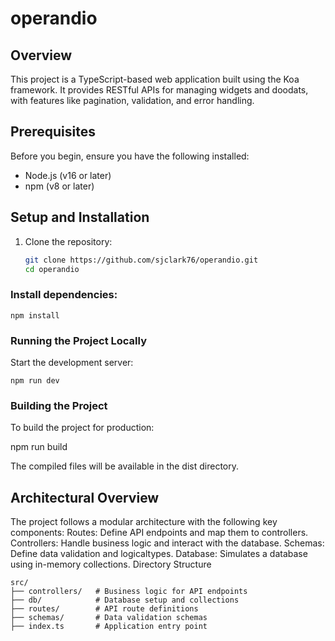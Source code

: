 # operandio

## Overview
This project is a TypeScript-based web application built using the Koa framework. It provides RESTful APIs for managing widgets and doodats, with features like pagination, validation, and error handling.

## Prerequisites
Before you begin, ensure you have the following installed:
- Node.js (v16 or later)
- npm (v8 or later)

## Setup and Installation
1. Clone the repository:
   ```bash
   git clone https://github.com/sjclark76/operandio.git
   cd operandio

### Install dependencies:


`npm install`


### Running the Project Locally
Start the development server:


`npm run dev`


### Building the Project
To build the project for production:

npm run build

The compiled files will be available in the dist directory.


## Architectural Overview
The project follows a modular architecture with the following key components:
Routes: Define API endpoints and map them to controllers.
Controllers: Handle business logic and interact with the database.
Schemas: Define data validation and logicaltypes.
Database: Simulates a database using in-memory collections.
Directory Structure
```
src/
├── controllers/   # Business logic for API endpoints
├── db/            # Database setup and collections
├── routes/        # API route definitions
├── schemas/       # Data validation schemas
├── index.ts       # Application entry point
```

